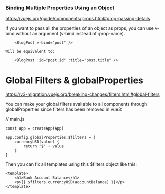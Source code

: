 
### Binding Multiple Properties Using an Object

https://vuejs.org/guide/components/props.html#prop-passing-details

If you want to pass all the properties of an object as props, you can use 
v-bind without an argument (v-bind instead of :prop-name).

        <BlogPost v-bind="post" />

    Will be equivalent to:
    
        <BlogPost :id="post.id" :title="post.title" />



# Global Filters & globalProperties

https://v3-migration.vuejs.org/breaking-changes/filters.html#global-filters


You can make your global filters available to all components through 
globalProperties since filters has been removed in vue3:

// main.js

    const app = createApp(App)

    app.config.globalProperties.$filters = {
        currencyUSD(value) {
            return '$' + value
        }
    }

Then you can fix all templates using this $filters object like this:


    <template>
        <h1>Bank Account Balance</h1>
        <p>{{ $filters.currencyUSD(accountBalance) }}</p>
    </template>